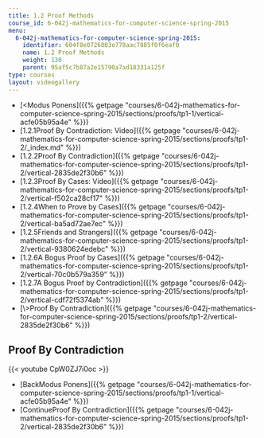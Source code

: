 ```yaml
---
title: 1.2 Proof Methods
course_id: 6-042j-mathematics-for-computer-science-spring-2015
menu:
  6-042j-mathematics-for-computer-science-spring-2015:
    identifier: 604f8e0726803e778aac7885f0f6eaf0
    name: 1.2 Proof Methods
    weight: 130
    parent: 95af5c7b87a2e15790a7ad18331a125f
type: courses
layout: videogallery
---
```

*   [<Modus Ponens]({{% getpage "courses/6-042j-mathematics-for-computer-science-spring-2015/sections/proofs/tp1-1/vertical-acfe05b95a4e" %}})
*   [1.2.1Proof By Contradiction: Video]({{% getpage "courses/6-042j-mathematics-for-computer-science-spring-2015/sections/proofs/tp1-2/_index.md" %}})
*   [1.2.2Proof By Contradiction]({{% getpage "courses/6-042j-mathematics-for-computer-science-spring-2015/sections/proofs/tp1-2/vertical-2835de2f30b6" %}})
*   [1.2.3Proof By Cases: Video]({{% getpage "courses/6-042j-mathematics-for-computer-science-spring-2015/sections/proofs/tp1-2/vertical-f502ca28cf17" %}})
*   [1.2.4When to Prove by Cases]({{% getpage "courses/6-042j-mathematics-for-computer-science-spring-2015/sections/proofs/tp1-2/vertical-ba5ad72ae7ec" %}})
*   [1.2.5Friends and Strangers]({{% getpage "courses/6-042j-mathematics-for-computer-science-spring-2015/sections/proofs/tp1-2/vertical-9380624edebc" %}})
*   [1.2.6A Bogus Proof by Cases]({{% getpage "courses/6-042j-mathematics-for-computer-science-spring-2015/sections/proofs/tp1-2/vertical-70c0b579a359" %}})
*   [1.2.7A Bogus Proof by Contradiction]({{% getpage "courses/6-042j-mathematics-for-computer-science-spring-2015/sections/proofs/tp1-2/vertical-cdf72f5374ab" %}})
*   [\\>Proof By Contradiction]({{% getpage "courses/6-042j-mathematics-for-computer-science-spring-2015/sections/proofs/tp1-2/vertical-2835de2f30b6" %}})

Proof By Contradiction
----------------------

{{< youtube CpW0ZJ7i0oc >}}

*   [BackModus Ponens]({{% getpage "courses/6-042j-mathematics-for-computer-science-spring-2015/sections/proofs/tp1-1/vertical-acfe05b95a4e" %}})
*   [ContinueProof By Contradiction]({{% getpage "courses/6-042j-mathematics-for-computer-science-spring-2015/sections/proofs/tp1-2/vertical-2835de2f30b6" %}})